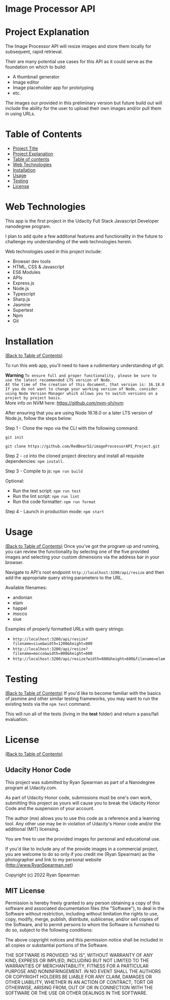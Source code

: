 # Image Processor API 

# Project Explanation
The Image Processor API will resize images and store them locally for subsequent, rapid retrieval.

Their are many potential use cases for this API as it could serve as the foundation on which to build:
- A thumbnail generator
- Image editor
- Image placeholder app for prototyping
- etc.

The images our provided in this preliminary version but future build out will include the ability for the user to upload their own images and/or pull them in using URLs.

# Table of Contents
- [Project Title](#image-processor-api-)
- [Project Explanation](#project-explanation)
- [Table of contents](#table-of-contents)
- [Web Technologies](#web-technologies)
- [Installation](#installation)
- [Usage](#usage)
- [Testing](#testing)
- [License](#license)

# Web Technologies
This app is the first project in the Udacity Full Stack Javascript Developer nanodegree program. 

I plan to add quite a few additonal features and functionality in the future to challenge my understanding of the web technologies herein.

Web technologies used in this project include:
- Browser dev tools
- HTML, CSS & Javascript
- ES6 Modules
- APIs
- Express.js
- Node.js
- Typescript
- Sharp.js 
- Jasmine
- Supertest
- Npm
- Git

# Installation
[(Back to Table of Contents)](#table-of-contents)

To run this web app, you'll need to have a rudimentary understanding of git.

**Warning**
`To ensure full and proper functionality, please be sure to use the latest recommended LTS version of Node.`  
`At the time of the creation of this document, that version is: 16.18.0 `   
`If you do not want to change your working version of Node, consider using Node Version Manager which allows you to switch versions on a project by project basis.`    
More info on NVM here: https://github.com/nvm-sh/nvm

After ensuring that you are using Node 16.18.0 or a later LTS version of Node.js, follow the steps below:  

Step 1 - Clone the repo via the CLI with the following command:

`git init`

`git clone https://github.com/RedBear52/imageProcessorAPI_Project.git`

Step 2 - `cd` into the cloned project directory and install all requisite dependencies: `npm install`.

Step 3 - Compile to js: `npm run build`

Optional:
- Run the test script:  `npm run test`
- Run the lint script:  `npm run lint`
- Run the code formatter:  `npm run format`

Step 4 - Launch in production mode: `npm start`

# Usage
[(Back to Table of Contents)](#table-of-contents)
Once you've got the program up and running, you can review the functionality by selectng one of the five provided images and selecting your custom dimensions via the address bar in your browser.

Navigate to API's root endpoint `http://localhost:3200/api/resize` and then add the appropriate query string parameters to the URL.

Available filenames:
- andonian
- elam 
- happel
- mocco
- siue

Examples of properly formatted URLs with query strings:
- `http://localhost:3200/api/resize?filename=siue&width=1200&height=800`
- `http://localhost:3200/api/resize?filename=mocco&width=800&height=600`
- `http://localhost:3200/api/resize?width=800&height=600&filename=elam`

# Testing
[(Back to Table of Contents)](#table-of-contents)
If you'd like to become familiar with the basics of jasmine and other similar testing frameworks, you may want to run the existing tests via the `npm test` command.

This will run all of the tests (living in the __test__ folder) and return a pass/fail evaluation.

# License
[(Back to Table of Contents)](#table-of-contents)
## Udacity Honor Code
This project was submitted by Ryan Spearman as part of a Nanodegree program at Udacity.com.

As part of Udacity Honor code, submissions must be one's own work,
submitting this project as yours will cause you to break the Udacity Honor Code
and the suspension of your account.

The author (me) allows you to use this code as a reference and a leanring tool. Any other use may be in violation of Udacity's Honor code and/or the additional (MIT) licensing.

You are free to use the provided images for personal and educational use.

If you'd like to include any of the provide images in a commercial project, you are welcome to do so only if you credit me (Ryan Spearman) as the photographer and link to my personal website (http://www.RyanSpearman.net)

Copyright (c) 2022 Ryan Spearman

## MIT License

Permission is hereby freely granted to any person obtaining a copy
of this software and associated documentation files (the "Software"), to deal
in the Software without restriction, including without limitation the rights
to use, copy, modify, merge, publish, distribute, sublicense, and/or sell
copies of the Software, and to permit persons to whom the Software is
furnished to do so, subject to the following conditions:

The above copyright notices and this permission notice shall be included in all
copies or substantial portions of the Software.

THE SOFTWARE IS PROVIDED "AS IS", WITHOUT WARRANTY OF ANY KIND, EXPRESS OR
IMPLIED, INCLUDING BUT NOT LIMITED TO THE WARRANTIES OF MERCHANTABILITY,
FITNESS FOR A PARTICULAR PURPOSE AND NONINFRINGEMENT. IN NO EVENT SHALL THE
AUTHORS OR COPYRIGHT HOLDERS BE LIABLE FOR ANY CLAIM, DAMAGES OR OTHER
LIABILITY, WHETHER IN AN ACTION OF CONTRACT, TORT OR OTHERWISE, ARISING FROM,
OUT OF OR IN CONNECTION WITH THE SOFTWARE OR THE USE OR OTHER DEALINGS IN THE
SOFTWARE.